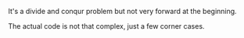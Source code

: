 It's a divide and conqur problem but not very forward at the beginning.

The actual code is not that complex, just a few corner cases.
